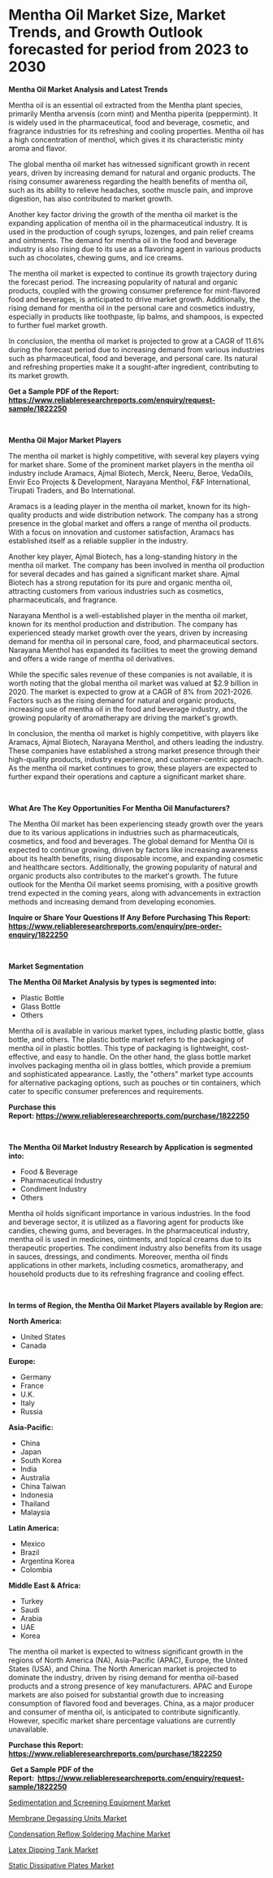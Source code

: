 <p><h1>Mentha Oil Market Size, Market Trends, and Growth Outlook forecasted for period from 2023 to 2030</h1></p><p><strong>Mentha Oil Market Analysis and Latest Trends</strong></p>
<p><p>Mentha oil is an essential oil extracted from the Mentha plant species, primarily Mentha arvensis (corn mint) and Mentha piperita (peppermint). It is widely used in the pharmaceutical, food and beverage, cosmetic, and fragrance industries for its refreshing and cooling properties. Mentha oil has a high concentration of menthol, which gives it its characteristic minty aroma and flavor.</p><p>The global mentha oil market has witnessed significant growth in recent years, driven by increasing demand for natural and organic products. The rising consumer awareness regarding the health benefits of mentha oil, such as its ability to relieve headaches, soothe muscle pain, and improve digestion, has also contributed to market growth.</p><p>Another key factor driving the growth of the mentha oil market is the expanding application of mentha oil in the pharmaceutical industry. It is used in the production of cough syrups, lozenges, and pain relief creams and ointments. The demand for mentha oil in the food and beverage industry is also rising due to its use as a flavoring agent in various products such as chocolates, chewing gums, and ice creams.</p><p>The mentha oil market is expected to continue its growth trajectory during the forecast period. The increasing popularity of natural and organic products, coupled with the growing consumer preference for mint-flavored food and beverages, is anticipated to drive market growth. Additionally, the rising demand for mentha oil in the personal care and cosmetics industry, especially in products like toothpaste, lip balms, and shampoos, is expected to further fuel market growth.</p><p>In conclusion, the mentha oil market is projected to grow at a CAGR of 11.6% during the forecast period due to increasing demand from various industries such as pharmaceutical, food and beverage, and personal care. Its natural and refreshing properties make it a sought-after ingredient, contributing to its market growth.</p></p>
<p><strong>Get a Sample PDF of the Report:&nbsp; <a href="https://www.reliableresearchreports.com/enquiry/request-sample/1822250">https://www.reliableresearchreports.com/enquiry/request-sample/1822250</a></strong></p>
<p>&nbsp;</p>
<p><strong>Mentha Oil Major Market Players</strong></p>
<p><p>The mentha oil market is highly competitive, with several key players vying for market share. Some of the prominent market players in the mentha oil industry include Aramacs, Ajmal Biotech, Merck, Neeru, Beroe, VedaOils, Envir Eco Projects & Development, Narayana Menthol, F&F International, Tirupati Traders, and Bo International.</p><p>Aramacs is a leading player in the mentha oil market, known for its high-quality products and wide distribution network. The company has a strong presence in the global market and offers a range of mentha oil products. With a focus on innovation and customer satisfaction, Aramacs has established itself as a reliable supplier in the industry.</p><p>Another key player, Ajmal Biotech, has a long-standing history in the mentha oil market. The company has been involved in mentha oil production for several decades and has gained a significant market share. Ajmal Biotech has a strong reputation for its pure and organic mentha oil, attracting customers from various industries such as cosmetics, pharmaceuticals, and fragrance.</p><p>Narayana Menthol is a well-established player in the mentha oil market, known for its menthol production and distribution. The company has experienced steady market growth over the years, driven by increasing demand for mentha oil in personal care, food, and pharmaceutical sectors. Narayana Menthol has expanded its facilities to meet the growing demand and offers a wide range of mentha oil derivatives.</p><p>While the specific sales revenue of these companies is not available, it is worth noting that the global mentha oil market was valued at $2.9 billion in 2020. The market is expected to grow at a CAGR of 8% from 2021-2026. Factors such as the rising demand for natural and organic products, increasing use of mentha oil in the food and beverage industry, and the growing popularity of aromatherapy are driving the market's growth.</p><p>In conclusion, the mentha oil market is highly competitive, with players like Aramacs, Ajmal Biotech, Narayana Menthol, and others leading the industry. These companies have established a strong market presence through their high-quality products, industry experience, and customer-centric approach. As the mentha oil market continues to grow, these players are expected to further expand their operations and capture a significant market share.</p></p>
<p>&nbsp;</p>
<p><strong>What Are The Key Opportunities For Mentha Oil Manufacturers?</strong></p>
<p><p>The Mentha Oil market has been experiencing steady growth over the years due to its various applications in industries such as pharmaceuticals, cosmetics, and food and beverages. The global demand for Mentha Oil is expected to continue growing, driven by factors like increasing awareness about its health benefits, rising disposable income, and expanding cosmetic and healthcare sectors. Additionally, the growing popularity of natural and organic products also contributes to the market's growth. The future outlook for the Mentha Oil market seems promising, with a positive growth trend expected in the coming years, along with advancements in extraction methods and increasing demand from developing economies.</p></p>
<p><strong>Inquire or Share Your Questions If Any Before Purchasing This Report: <a href="https://www.reliableresearchreports.com/enquiry/pre-order-enquiry/1822250">https://www.reliableresearchreports.com/enquiry/pre-order-enquiry/1822250</a></strong></p>
<p>&nbsp;</p>
<p><strong>Market Segmentation</strong></p>
<p><strong>The Mentha Oil Market Analysis by types is segmented into:</strong></p>
<p><ul><li>Plastic Bottle</li><li>Glass Bottle</li><li>Others</li></ul></p>
<p><p>Mentha oil is available in various market types, including plastic bottle, glass bottle, and others. The plastic bottle market refers to the packaging of mentha oil in plastic bottles. This type of packaging is lightweight, cost-effective, and easy to handle. On the other hand, the glass bottle market involves packaging mentha oil in glass bottles, which provide a premium and sophisticated appearance. Lastly, the "others" market type accounts for alternative packaging options, such as pouches or tin containers, which cater to specific consumer preferences and requirements.</p></p>
<p><strong>Purchase this Report:&nbsp;<a href="https://www.reliableresearchreports.com/purchase/1822250">https://www.reliableresearchreports.com/purchase/1822250</a></strong></p>
<p>&nbsp;</p>
<p><strong>The Mentha Oil Market Industry Research by Application is segmented into:</strong></p>
<p><ul><li>Food & Beverage</li><li>Pharmaceutical Industry</li><li>Condiment Industry</li><li>Others</li></ul></p>
<p><p>Mentha oil holds significant importance in various industries. In the food and beverage sector, it is utilized as a flavoring agent for products like candies, chewing gums, and beverages. In the pharmaceutical industry, mentha oil is used in medicines, ointments, and topical creams due to its therapeutic properties. The condiment industry also benefits from its usage in sauces, dressings, and condiments. Moreover, mentha oil finds applications in other markets, including cosmetics, aromatherapy, and household products due to its refreshing fragrance and cooling effect.</p></p>
<p>&nbsp;</p>
<p><strong>In terms of Region, the Mentha Oil Market Players available by Region are:</strong></p>
<p>
    <p> <strong> North America: </strong>
        <ul>
            <li>United States</li>
            <li>Canada</li>
        </ul>
        </p> 
    <p> <strong> Europe: </strong>
        <ul>
            <li>Germany</li>
            <li>France</li>
            <li>U.K.</li>
            <li>Italy</li>
            <li>Russia</li>
        </ul>
        </p> 
    <p> <strong> Asia-Pacific: </strong>
        <ul>
            <li>China</li>
            <li>Japan</li>
            <li>South Korea</li>
            <li>India</li>
            <li>Australia</li>
            <li>China Taiwan</li>
            <li>Indonesia</li>
            <li>Thailand</li>
            <li>Malaysia</li>
        </ul>
        </p> 
    <p> <strong> Latin America: </strong>
        <ul>
            <li>Mexico</li>
            <li>Brazil</li>
            <li>Argentina Korea</li>
            <li>Colombia</li>
        </ul>
        </p> 
    <p> <strong> Middle East & Africa: </strong>
        <ul>
            <li>Turkey</li>
            <li>Saudi</li>
            <li>Arabia</li>
            <li>UAE</li>
            <li>Korea</li>
        </ul>
    </p>
    </p>
<p><p>The mentha oil market is expected to witness significant growth in the regions of North America (NA), Asia-Pacific (APAC), Europe, the United States (USA), and China. The North American market is projected to dominate the industry, driven by rising demand for mentha oil-based products and a strong presence of key manufacturers. APAC and Europe markets are also poised for substantial growth due to increasing consumption of flavored food and beverages. China, as a major producer and consumer of mentha oil, is anticipated to contribute significantly. However, specific market share percentage valuations are currently unavailable.</p></p>
<p><strong>Purchase this Report: <a href="https://www.reliableresearchreports.com/purchase/1822250">https://www.reliableresearchreports.com/purchase/1822250</a></strong></p>
<p>&nbsp;<strong>Get a Sample PDF of the Report:&nbsp;&nbsp;<a href="https://www.reliableresearchreports.com/enquiry/request-sample/1822250">https://www.reliableresearchreports.com/enquiry/request-sample/1822250</a></strong></p>
<p><strong></strong></p>
<p><p><a href="https://medium.com/@keygreen5469/sedimentation-and-screening-equipment-market-comprehensive-assessment-by-type-application-and-32dc4190339f">Sedimentation and Screening Equipment Market</a></p><p><a href="https://medium.com/@maryg156987/decoding-membrane-degassing-units-market-metrics-market-share-trends-and-growth-patterns-caa04966fcd2">Membrane Degassing Units Market</a></p><p><a href="https://medium.com/@pillingbary7584/condensation-reflow-soldering-machine-market-analysis-its-cagr-market-segmentation-and-global-827c77111a1e">Condensation Reflow Soldering Machine Market</a></p><p><a href="https://medium.com/@peatebilly85475/latex-dipping-tank-market-trends-forecast-and-competitive-analysis-to-2030-18a37c4e4884">Latex Dipping Tank Market</a></p><p><a href="https://medium.com/@nathanl41025/static-dissipative-plates-market-competitive-analysis-market-trends-and-forecast-to-2030-241788679099">Static Dissipative Plates Market</a></p></p>